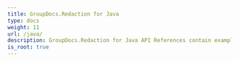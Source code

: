 ```yaml
---
title: GroupDocs.Redaction for Java
type: docs
weight: 11
url: /java/
description: GroupDocs.Redaction for Java API References contain examples, code snippets, and API documentation. It provides packages, classes, interfaces, and other API details.
is_root: true
---
```

